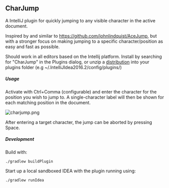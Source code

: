 ## CharJump

A IntelliJ plugin for quickly jumping to any visible character in the active document.

Inspired by and similar to https://github.com/johnlindquist/AceJump, but with a stronger focus on
making jumping to a specific character/position as easy and fast as possible.

Should work in all editors based on the Intellij platform. 
Install by searching for "CharJump" in the Plugins dialog, or unzip a
[distribution](https://github.com/jpmossin/charjump/releases) into your plugins folder 
(e.g ~/.IntelliJIdea2016.2/config/plugins/)


##### Usage
Activate with Ctrl+Comma (configurable) and enter the character for the position you wish to jump to. 
A single-character label will then be shown for each matching position in the document.

![charjump.png](https://bitbucket.org/repo/gd5gG5/images/3288821053-charjump.png)

After entering a target character, the jump can be aborted by pressing Space.  

##### Development
Build with:
```
./gradlew buildPlugin
```
Start up a local sandboxed IDEA with the plugin running using: 
```
./gradlew runIdea
```